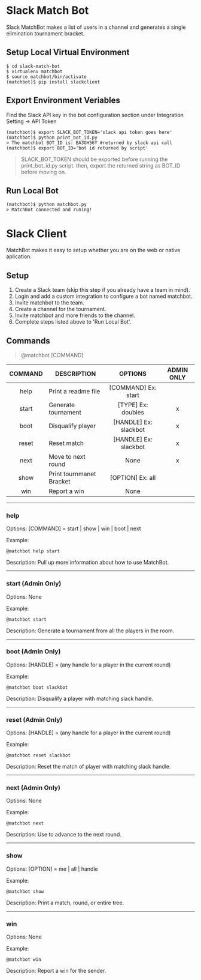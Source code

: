 # Slack Match Bot
Slack MatchBot makes a list of users in a channel and generates a single elimination tournament bracket.

## Setup Local Virtual Environment
```
$ cd slack-match-bot
$ virtualenv matchbot
$ source matchbot/bin/activate
(matchbot)$ pip install slackclient
```
## Export Environment Veriables
Find the Slack API key in the bot configuration section under Integration Setting -> API Token
```
(matchbot)$ export SLACK_BOT_TOKEN='slack api token goes here'
(matchbot)$ python print_bot_id.py
> The matchbot BOT_ID is: BA3GH56Y #returned by slack api call
(matchbot)$ export BOT_ID='bot id returned by script'
```
> SLACK_BOT_TOKEN should be exported before running the print_bot_id.py script.
> then, export the returned string as BOT_ID before moving on.

## Run Local Bot
```
(matchbot)$ python matchbot.py
> MatchBot connected and runing!
```
# Slack Client
MatchBot makes it easy to setup whether you are on the web or native aplication.

## Setup
1. Create a Slack team (skip this step if you already have a team in mind).
2. Login and add a custom integration to configure a bot named matchbot.
3. Invite matchbot to the team.
4. Create a channel for the tournament.
5. Invite matchbot and more friends to the channel.
6. Complete steps listed above to 'Run Local Bot'.


## Commands
> @matchbot [COMMAND] 

|COMMAND|DESCRIPTION                 |OPTIONS                       | ADMIN ONLY |
|:-----:|----------------------------|:----------------------------:|:----------:|
|help   |Print a readme file         |[COMMAND]  Ex: start          |            |
|start  |Generate tournament         |[TYPE]  Ex: doubles           |x           |
|boot   |Disqualify player           |[HANDLE]  Ex: slackbot        |x           |
|reset  |Reset match                 |[HANDLE]  Ex: slackbot        |x           |
|next   |Move to next round          |None                          |x			 |
|show   |Print tournmanet Bracket    |[OPTION]  Ex: all             |            |
|win    |Report a win                |None                          |            |

---
### help
Options: [COMMAND] = start | show | win | boot | next

Example:
```
@matchbot help start
```

Description: Pull up more information about how to use MatchBot.

---
### start (Admin Only)
Options: None

Example:
```
@matchbot start
```

Description: Generate a tournament from all the players in the room.

---
### boot (Admin Only)
Options: [HANDLE] = (any handle for a player in the current round)

Example:
```
@matchbot boot slackbot
```

Description: Disqualify a player with matching slack handle.

---
### reset (Admin Only)
Options: [HANDLE] = (any handle for a player in the current round)

Example:
```
@matchbot reset slackbot
```

Description: Reset the match of player with matching slack handle.

---
### next (Admin Only)
Options: None

Example:
```
@matchbot next
```

Description: Use to advance to the next round.

---
### show
Options: [OPTION] = me | all | handle

Example:
```
@matchbot show
```

Description: Print a match, round, or entire tree.

---
### win
Options: None

Example:
```
@matchbot win
```

Description: Report a win for the sender.
